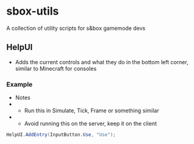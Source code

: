 # sbox-utils
A collection of utility scripts for s&amp;box gamemode devs


## HelpUI

- Adds the current controls and what they do in the bottom left corner, similar to Minecraft for consoles

### Example

- Notes
- - Run this in Simulate, Tick, Frame or something similar
- - Avoid running this on the server, keep it on the client

```cs
HelpUI.AddEntry(InputButton.Use, "Use");
```